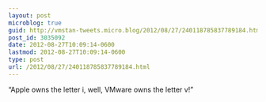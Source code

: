 ```yaml
---
layout: post
microblog: true
guid: http://vmstan-tweets.micro.blog/2012/08/27/240118785837789184.html
post_id: 3035092
date: 2012-08-27T10:09:14-0600
lastmod: 2012-08-27T10:09:14-0600
type: post
url: /2012/08/27/240118785837789184.html
---
```

“Apple owns the letter i, well, VMware owns the letter v!”
